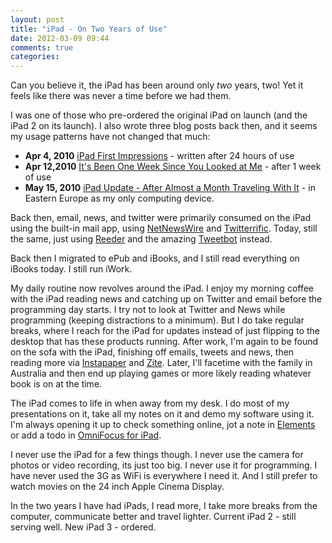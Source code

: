 ```yaml
---
layout: post
title: "iPad - On Two Years of Use"
date: 2012-03-09 09:44
comments: true
categories: 
---
```


Can you believe it, the iPad has been around only *two* years, two! Yet it feels like there was never a time before we had them.

I was one of those who pre-ordered the original iPad on launch (and the iPad 2 on its launch). I also wrote three blog posts back then, and it seems my usage patterns have not changed that much:

* **Apr 4, 2010** [iPad First Impressions](http://www.noverse.com/blog/2010/04/ipad-first-impressions/) - written after 24 hours of use
* **Apr 12,2010** [It's Been One Week Since You Looked at Me](http://www.noverse.com/blog/2010/04/its-been-one-week-since-you-looked-at-me/) - after 1 week of use
* **May 15, 2010** [iPad Update - After Almost a Month Traveling With It](http://www.noverse.com/blog/2010/05/ipad-update-after-almost-a-month-traveling-with-it/) - in Eastern Europe as my only computing device.

Back then, email, news, and twitter were primarily consumed on the iPad using the built-in mail app, using [NetNewsWire](http://itunes.apple.com/us/app/netnewswire-for-ipad/id363704172?mt=8) and [Twitterrific](http://itunes.apple.com/us/app/twitterrific-for-ipad/id359914600?mt=8). Today, still the same, just using [Reeder](http://itunes.apple.com/us/app/reeder-for-ipad/id375661689?mt=8) and the amazing [Tweetbot](http://itunes.apple.com/us/app/tweetbot-twitter-client-personality/id498801050?mt=8) instead.

Back then I migrated to ePub and iBooks, and I still read everything on iBooks today. I still run iWork.

My daily routine now revolves around the iPad. I enjoy my morning coffee with the iPad reading news and catching up on Twitter and email before the programming day starts. I try not to look at Twitter and News while programming (keeping distractions to a minimum). But I do take regular breaks, where I reach for the iPad for updates instead of just flipping to the desktop that has these products running. After work, I'm again to be found on the sofa with the iPad, finishing off emails, tweets and news, then reading more via [Instapaper](http://itunes.apple.com/us/app/instapaper/id288545208?mt=8) and [Zite](http://itunes.apple.com/us/app/zite-personalized-magazine/id419752338?mt=8). Later, I'll facetime with the family in Australia and then end up playing games or more likely reading whatever book is on at the time.

The iPad comes to life in when away from my desk. I do most of my presentations on it, take all my notes on it and demo my software using it. I'm always opening it up to check something online, jot a note in [Elements](http://itunes.apple.com/us/app/elements-dropbox-and-markdown/id382752422?mt=8&ign-mpt=uo%3D4) or add a todo in [OmniFocus for iPad](http://itunes.apple.com/us/app/omnifocus-for-ipad/id383804552?mt=8).

I never use the iPad for a few things though. I never use the camera for photos or video recording, its just too big. I never use it for programming. I have never used the 3G as WiFi is everywhere I need it. And I still prefer to watch movies on the 24 inch Apple Cinema Display.

In the two years I have had iPads, I read more, I take more breaks from the computer, communicate better and travel lighter. Current iPad 2 - still serving well. New iPad 3 - ordered.